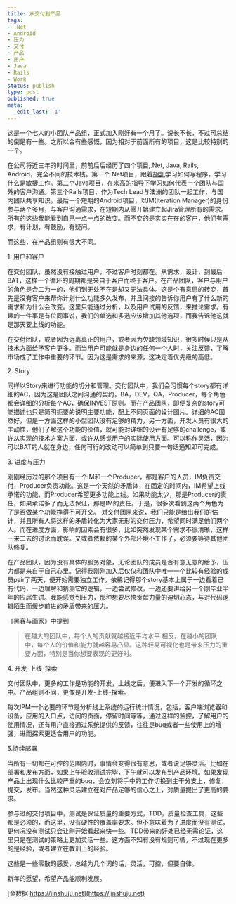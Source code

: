 ```yaml
---
title: 从交付到产品
tags:
- .Net
- Android
- 压力
- 交付
- 产品
- 用户
- Java
- Rails
- Work
status: publish
type: post
published: true
meta:
  _edit_last: '1'
---
```

这是一个七人的小团队产品组，正式加入刚好有一个月了。说长不长，不过可总结的倒是有一些。之所以会有些感慨，因为相对于前面所有的项目，这是比较特别的一个。

在公司将近三年的时间里，前前后后经历了四个项目,.Net, Java, Rails, Android，完全不同的技术栈。第一个.Net项目，跟着[胡凯](http://www.iamhukai.com)学习如何写程序，学习什么是敏捷工作。第二个Java项目，在[米高](http://michael.nona.name)的指导下学习如何代表一个团队与国外的客户沟通。第三个Rails项目，作为Tech Lead与澳洲的团队一起工作，与国内团队共享知识。最后一个短期的Android项目，以IM(Iteration Manager)的身份参与两个多月，与客户沟通需求，在短期内从零开始建立起Jira管理所有的需求。所有的这些我能看到自己一点一点的改变。而不变的是实实在在的客户，他们有需求，有计划，有鼓励，有疑问。

而这些，在产品组则有很大不同。

1\. 用户和客户

在交付团队，虽然没有接触过用户，不过客户时刻都在。从需求，设计，到最后BAT，这样一个循环的周期都是来自于客户而终于客户。在产品团队，客户与用户的角色是合二为一的，他们到无处不在是却又无法具体。这是个有意思的转变，首先是没有客户来帮你计划什么功能多久发布，并且间接的告诉你用户有了什么新的需求和为什么会改变。这里只能通过分析，以及用户试用的反馈，来推论需求。有趣的一件事是有位同事说，我们的单选和多选应该增加其他选项，而我告诉他这就是那天要上线的功能。

在交付团队，或者因为远离真正的用户，或者因为欠缺领域知识，很多时候只是从技术方面给予客户更多。而当用户可能就是身边的任何一个人时，关注反馈，了解市场成了工作中重要的环节。因为这是需求的来源，这决定着优先级的高低。

2\. Story

同样以Story来进行功能的切分和管理。交付团队中，我们会习惯每个story都有详细的AC，因为这是团队之间沟通的契约，BA，DEV，QA，Producer，每个角色都会详细的分析每个AC，确保INVEST原则。而在产品团队，即便复杂的story可能描述也只是简明扼要的说明主要功能，配上不同页面的设计图片。详细的AC固然好，但是一方面这样的小型团队没有足够的精力，另一方面，开发人员有很大的主动性，他们了解这个功能的价值，就可能对详细的设计有足够的challenge，或许从实现的技术方案方面，或许从感觉用户的实际使用方面。可以称作灵活，因为可以BAT的人就在身边，任何可行的改动可以简单到只要一句话通知即可完成。

3\. 进度与压力

刚刚经历过的那个项目有一个IM和一个Producer，都是客户的人员，IM负责交付，Producer负责功能。这是一个天然的矛盾体，在固定的时间内，IM希望上线承诺的功能，而Producer希望更多功能上线。如果功能太少，那是Producer的责任，如果承诺多了而无法保证，那是IM的责任。于是，很多次看到这两个角色为了是否做某个功能挣得不可开交。 对交付团队来说，我们只能是给出我们的估计，并且所有人将这样的矛盾转化为大家无形的交付压力，希望同时满足他们两个人。而在进度方面，影响的因素会有很多，比如突然发现某个需求不很清晰，这样一来二去的讨论而耽误。又或者依赖的某个外部环境不工作了，必须要等待其他团队修复。

在产品团队，因为没有具体的服务对象，无论团队的成员是否有意无意的给予，压力都是来自于自己心里。记得我刚刚加入后仅仅和团队中唯一一个比较有经验的成员pair了两天，便开始需要独立工作。依稀记得那个story基本上属于一边看着已有代码，一边理解和猜测它的逻辑，一边尝试修改，一边还要讲给另一个刚毕业半年的应届生讲。我能感觉到压力，那种想要尽快贡献力量的迫切心态，与对代码逻辑陌生而缓步前进的矛盾带来的压力。

《黑客与画家》中提到
>在越大的团队中，每个人的贡献就越接近平均水平
相反，在越小的团队中，每个人的价值和能力就越容易凸显。这种轻易可视化也是带来压力的重要方面，特别是当你想要表现的更好时。

4\. 开发-上线-探索

交付团队中，更多的工作是功能的开发，上线之后，便进入下一个开发的循环之中。产品组则不同，更像是开发-上线-探索。

每次IPM一个必要的环节是分析线上系统的运行统计情况，包括，客户端浏览器和设备，应用的入口点，访问的页面，停留时间等等，通过这样的监控，了解用户的使用情况，还有用户直接通过系统提供的反馈，往往是bug或者一些使用上的增强，进而探索更适合用户的功能。

5\.持续部署

当所有一切都在可控的范围内时，事情会变得很有意思，或者说足够灵活。比如在部署和发布方面，如果上午验收测试完毕，下午就可以发布到产品环境。如果发现产品上出现什么比较严重的bug，会立刻将手中的工作切换到主干分支上，修复，提交，发布。当然这种灵活建立在对产品足够的信心之上，对质量提出了更高的要求。

参与过的交付项目中，测试是保证质量的重要方式，TDD，质量检查工具，这些都是必须的，而这里，没有硬性的覆盖率要求。但不意味着为了进度而没有测试，更何况没有测试只会让刚开始看起来快一些。TDD带来的好处已经无需论证，这里只是在测试的策略上更加灵活一些。这方面不知有没有规则可循，不过现在更多的是经验，或者建立在教训上的经验。

这些是一些零散的感受，总结为几个词的话，灵活，可控，但要自律。

新年的愿望，希望产品能顺利发展。

[金数据  https://jinshuju.net](https://jinshuju.net)
